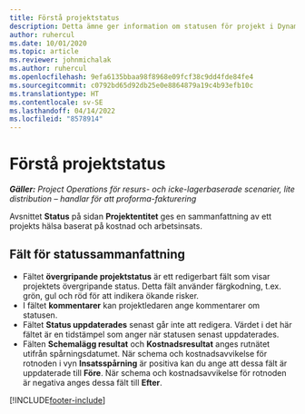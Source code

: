 ```yaml
---
title: Förstå projektstatus
description: Detta ämne ger information om statusen för projekt i Dynamics 365 Project Operations.
author: ruhercul
ms.date: 10/01/2020
ms.topic: article
ms.reviewer: johnmichalak
ms.author: ruhercul
ms.openlocfilehash: 9efa6135bbaa98f8968e09fcf38c9dd4fde84fe4
ms.sourcegitcommit: c0792bd65d92db25e0e8864879a19c4b93efb10c
ms.translationtype: HT
ms.contentlocale: sv-SE
ms.lasthandoff: 04/14/2022
ms.locfileid: "8578914"
---
```

# <a name="understand-project-status"></a>Förstå projektstatus

_**Gäller:** Project Operations för resurs- och icke-lagerbaserade scenarier, lite distribution – handlar för att proforma-fakturering_


Avsnittet **Status** på sidan **Projektentitet** ges en sammanfattning av ett projekts hälsa baserat på kostnad och arbetsinsats.


## <a name="status-summary-fields"></a>Fält för statussammanfattning

- Fältet **övergripande projektstatus** är ett redigerbart fält som visar projektets övergripande status. Detta fält använder färgkodning, t.ex. grön, gul och röd för att indikera ökande risker. 
- I fältet **kommentarer** kan projektledaren ange kommentarer om statusen. 
- Fältet **Status uppdaterades** senast går inte att redigera. Värdet i det här fältet är en tidstämpel som anger när statusen senast uppdaterades.
- Fälten **Schemalägg resultat** och **Kostnadsresultat** anges rutnätet utifrån spårningsdatumet. När schema och kostnadsavvikelse för rotnoden i vyn **Insatsspårning** är positiva kan du ange att dessa fält är uppdaterade till **Före**. När schema och kostnadsavvikelse för rotnoden är negativa anges dessa fält till **Efter**.


[!INCLUDE[footer-include](../includes/footer-banner.md)]